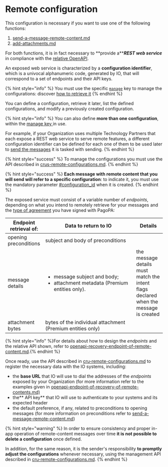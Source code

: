 # Remote configuration

This configuration is necessary if you want to use one of the following functions:

1. [send-a-message-remote-content.md](../function/send-a-message/send-a-message-a-contenuto-remoto.md "mention")
2. [add-attachments.md](../function/send-a-message/add-attachments.md "mention")

For both functions, it is in fact necessary to \*\*provide a\*\*_**REST web service**_ in compliance with the [relative OpenAPI](../api-and-specifications/openapi-recovery-endpoint-of-remote-content.md).

An exposed web service is characterized by a **configuration identifier**, which is a univocal alphanumeric code, generated by IO, that will correspond to a set of endpoints and their API keys.

{% hint style="info" %} You must use the specific [`manage`](../function/publish-a-service/manage-key/manage-key.md) key to manage the configurations: discover [how to retrieve it](../function/publish-a-service/manage-key/manage-key.md#recupera-la-manage-key) {% endhint %}

You can define a configuration, retrieve it later, list the defined configurations, and modify a previously created configuration.

{% hint style="info" %} You can also define **more than one configuration**, within the [manage key ](../function/publish-a-service/manage-key/manage-key.md)in use.

For example, if your Organization uses multiple Technology Partners that each expose a REST web service to serve remote features, a different configuration identifier can be defined for each one of them to be used later to [send the messages](../api-and-specifications/message-api/submit-a-message-passing-the-user-fiscal-code-in-the-request-body.md) it is tasked with sending. {% endhint %}

{% hint style="success" %} To manage the configurations you must use the API described in [crus-remote-configurations.md](../api-and-specifications/message-api/cru-remote-configurations.md "mention"). {% endhint %}

{% hint style="success" %} **Each message with remote content that you will send will refer to a specific configuration**: to indicate it, you must use the mandatory parameter [#configuration_id](../api-and-specifications/message-api/submit-a-message-passing-the-user-fiscal-code-in-the-request-body.md#configuration_id "mention") when it is created. {% endhint %}

The exposed service must consist of a variable number of _endpoints_, depending on what you intend to remotely retrieve for your messages and the [type of agreement](https://docs.pagopa.it/kb-enti-accordi/domande-frequenti/domande-e-risposte-sugli-accordi#quali-sono-le-formule-contrattuali-possibili-per-aderire-allapp-io) you have signed with PagoPA:

<table><thead><tr><th>Endpoint retrieval of:</th><th width="275">Data to return to IO</th><th>Details</th></tr></thead><tbody><tr><td>opening preconditions</td><td>subject and body of preconditions</td><td></td></tr><tr><td>message details</td><td><ul><li>message subject and body;</li><li>attachment metadata (Premium entities only).</li></ul></td><td>the message details must match the intent flags declared when the message is created</td></tr><tr><td>attachment bytes</td><td>bytes of the individual attachment (Premium entities only)</td><td></td></tr></tbody></table>

{% hint style="info" %}For details about how to design the _endpoints_ and the relative API shown, refer to [openapi-recovery-endpoint-of-remote-content.md](../api-and-specifications/openapi-recovery-endpoint-of-remote-content.md "mention").{% endhint %}

Once ready, use the API described in [cru-remote-configurations.md](../api-and-specifications/message-api/cru-remote-configurations.md "mention") to register the necessary data with the IO systems, including:

* the **base URL** that IO will use to dial the addresses of the _endpoints_ exposed by your Organization (for more information refer to the examples given in [openapi-endpoint-of-recovery-of-remote-contents.md)](../api-and-specifications/openapi-recovery-endpoint-of-remote-content.md "mention")
* the** API key** that IO will use to authenticate to your systems and its expected header
* the default preference, if any, related to preconditions to opening messages (for more information on preconditions refer to [send-a-message-remote-content.md](../function/send-a-message/send-a-message-a-contenuto-remoto.md "mention"))

{% hint style="warning" %} In order to ensure consistency and proper in-app operation of remote-content messages over time **it is not possible to delete a configuration** once defined.

In addition, for the same reason, it is the sender's responsibility **to promptly adjust the configurations** whenever necessary, using the management API described in [cru-remote-configurations.md](../api-and-specifications/message-api/cru-remote-configurations.md "mention"). {% endhint %}